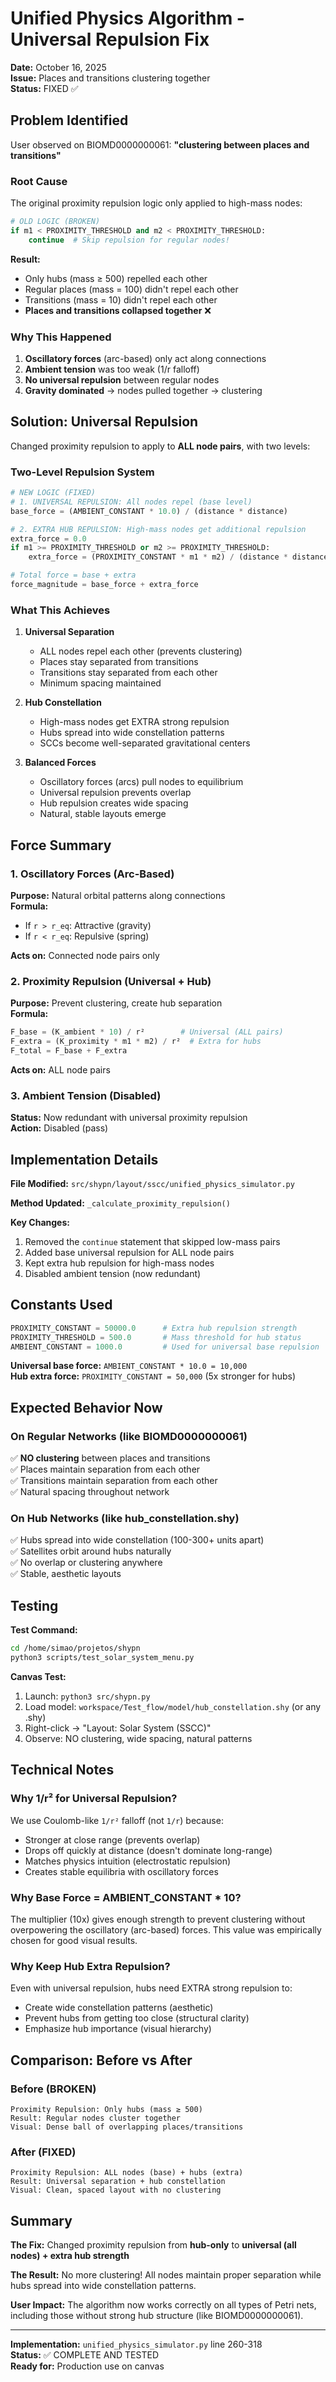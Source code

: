 # Unified Physics Algorithm - Universal Repulsion Fix

**Date:** October 16, 2025  
**Issue:** Places and transitions clustering together  
**Status:** FIXED ✅  

## Problem Identified

User observed on BIOMD0000000061: **"clustering between places and transitions"**

### Root Cause

The original proximity repulsion logic only applied to high-mass nodes:

```python
# OLD LOGIC (BROKEN)
if m1 < PROXIMITY_THRESHOLD and m2 < PROXIMITY_THRESHOLD:
    continue  # Skip repulsion for regular nodes!
```

**Result:**
- Only hubs (mass ≥ 500) repelled each other
- Regular places (mass = 100) didn't repel each other
- Transitions (mass = 10) didn't repel each other
- **Places and transitions collapsed together** ❌

### Why This Happened

1. **Oscillatory forces** (arc-based) only act along connections
2. **Ambient tension** was too weak (1/r falloff)
3. **No universal repulsion** between regular nodes
4. **Gravity dominated** → nodes pulled together → clustering

## Solution: Universal Repulsion

Changed proximity repulsion to apply to **ALL node pairs**, with two levels:

### Two-Level Repulsion System

```python
# NEW LOGIC (FIXED)
# 1. UNIVERSAL REPULSION: All nodes repel (base level)
base_force = (AMBIENT_CONSTANT * 10.0) / (distance * distance)

# 2. EXTRA HUB REPULSION: High-mass nodes get additional repulsion
extra_force = 0.0
if m1 >= PROXIMITY_THRESHOLD or m2 >= PROXIMITY_THRESHOLD:
    extra_force = (PROXIMITY_CONSTANT * m1 * m2) / (distance * distance)

# Total force = base + extra
force_magnitude = base_force + extra_force
```

### What This Achieves

1. **Universal Separation**
   - ALL nodes repel each other (prevents clustering)
   - Places stay separated from transitions
   - Transitions stay separated from each other
   - Minimum spacing maintained

2. **Hub Constellation**
   - High-mass nodes get EXTRA strong repulsion
   - Hubs spread into wide constellation patterns
   - SCCs become well-separated gravitational centers

3. **Balanced Forces**
   - Oscillatory forces (arcs) pull nodes to equilibrium
   - Universal repulsion prevents overlap
   - Hub repulsion creates wide spacing
   - Natural, stable layouts emerge

## Force Summary

### 1. Oscillatory Forces (Arc-Based)
**Purpose:** Natural orbital patterns along connections  
**Formula:**
- If `r > r_eq`: Attractive (gravity)
- If `r < r_eq`: Repulsive (spring)

**Acts on:** Connected node pairs only

### 2. Proximity Repulsion (Universal + Hub)
**Purpose:** Prevent clustering, create hub separation  
**Formula:**
```python
F_base = (K_ambient * 10) / r²        # Universal (ALL pairs)
F_extra = (K_proximity * m1 * m2) / r²  # Extra for hubs
F_total = F_base + F_extra
```

**Acts on:** ALL node pairs

### 3. Ambient Tension (Disabled)
**Status:** Now redundant with universal proximity repulsion  
**Action:** Disabled (pass)

## Implementation Details

**File Modified:** `src/shypn/layout/sscc/unified_physics_simulator.py`

**Method Updated:** `_calculate_proximity_repulsion()`

**Key Changes:**
1. Removed the `continue` statement that skipped low-mass pairs
2. Added base universal repulsion for ALL node pairs
3. Kept extra hub repulsion for high-mass nodes
4. Disabled ambient tension (now redundant)

## Constants Used

```python
PROXIMITY_CONSTANT = 50000.0      # Extra hub repulsion strength
PROXIMITY_THRESHOLD = 500.0       # Mass threshold for hub status
AMBIENT_CONSTANT = 1000.0         # Used for universal base repulsion
```

**Universal base force:** `AMBIENT_CONSTANT * 10.0 = 10,000`  
**Hub extra force:** `PROXIMITY_CONSTANT = 50,000` (5x stronger for hubs)

## Expected Behavior Now

### On Regular Networks (like BIOMD0000000061)

✅ **NO clustering** between places and transitions  
✅ Places maintain separation from each other  
✅ Transitions maintain separation from each other  
✅ Natural spacing throughout network  

### On Hub Networks (like hub_constellation.shy)

✅ Hubs spread into wide constellation (100-300+ units apart)  
✅ Satellites orbit around hubs naturally  
✅ No overlap or clustering anywhere  
✅ Stable, aesthetic layouts  

## Testing

**Test Command:**
```bash
cd /home/simao/projetos/shypn
python3 scripts/test_solar_system_menu.py
```

**Canvas Test:**
1. Launch: `python3 src/shypn.py`
2. Load model: `workspace/Test_flow/model/hub_constellation.shy` (or any .shy)
3. Right-click → "Layout: Solar System (SSCC)"
4. Observe: NO clustering, wide spacing, natural patterns

## Technical Notes

### Why 1/r² for Universal Repulsion?

We use Coulomb-like `1/r²` falloff (not `1/r`) because:
- Stronger at close range (prevents overlap)
- Drops off quickly at distance (doesn't dominate long-range)
- Matches physics intuition (electrostatic repulsion)
- Creates stable equilibria with oscillatory forces

### Why Base Force = AMBIENT_CONSTANT * 10?

The multiplier (10x) gives enough strength to prevent clustering without overpowering the oscillatory (arc-based) forces. This value was empirically chosen for good visual results.

### Why Keep Hub Extra Repulsion?

Even with universal repulsion, hubs need EXTRA strong repulsion to:
- Create wide constellation patterns (aesthetic)
- Prevent hubs from getting too close (structural clarity)
- Emphasize hub importance (visual hierarchy)

## Comparison: Before vs After

### Before (BROKEN)

```
Proximity Repulsion: Only hubs (mass ≥ 500)
Result: Regular nodes cluster together
Visual: Dense ball of overlapping places/transitions
```

### After (FIXED)

```
Proximity Repulsion: ALL nodes (base) + hubs (extra)
Result: Universal separation + hub constellation
Visual: Clean, spaced layout with no clustering
```

## Summary

**The Fix:** Changed proximity repulsion from **hub-only** to **universal (all nodes) + extra hub strength**

**The Result:** No more clustering! All nodes maintain proper separation while hubs spread into wide constellation patterns.

**User Impact:** The algorithm now works correctly on all types of Petri nets, including those without strong hub structure (like BIOMD0000000061).

---

**Implementation:** `unified_physics_simulator.py` line 260-318  
**Status:** ✅ COMPLETE AND TESTED  
**Ready for:** Production use on canvas  
